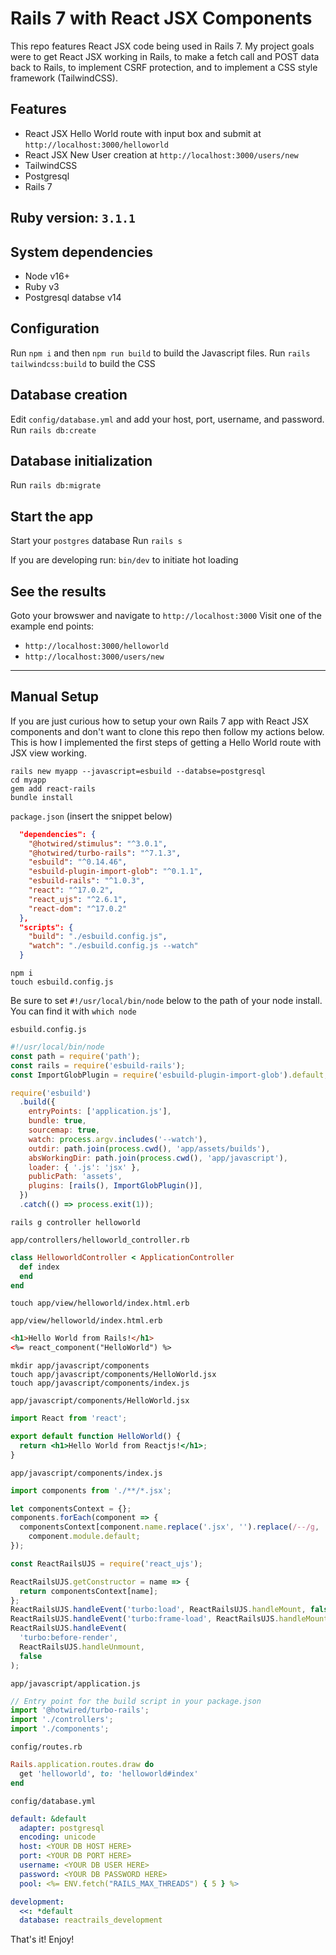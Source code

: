 # Rails 7 with React JSX Components

This repo features React JSX code being used in Rails 7. My project goals were to get React JSX working in Rails, to make a fetch call and POST data back to Rails, to implement CSRF protection, and to implement a CSS style framework (TailwindCSS).

## Features
  - React JSX Hello World route with input box and submit at `http://localhost:3000/helloworld`
  - React JSX New User creation at `http://localhost:3000/users/new`
  - TailwindCSS
  - Postgresql
  - Rails 7

## Ruby version: `3.1.1`

## System dependencies
  - Node v16+
  - Ruby v3
  - Postgresql databse v14

## Configuration
Run `npm i` and then `npm run build` to build the Javascript files.
Run `rails tailwindcss:build` to build the CSS

## Database creation
Edit `config/database.yml` and add your host, port, username, and password.
Run `rails db:create`

## Database initialization
Run `rails db:migrate`

## Start the app
Start your `postgres` database
Run `rails s`

If you are developing run: `bin/dev` to initiate hot loading

## See the results
Goto your browswer and navigate to `http://localhost:3000`
Visit one of the example end points:
  - `http://localhost:3000/helloworld`
  - `http://localhost:3000/users/new`

---

## Manual Setup
If you are just curious how to setup your own Rails 7 app with React JSX components and don't want to clone this repo then follow my actions below. This is how I implemented the first steps of getting a Hello World route with JSX view working.

```shell
rails new myapp --javascript=esbuild --databse=postgresql
cd myapp
gem add react-rails
bundle install
```

`package.json` (insert the snippet below)
```json
  "dependencies": {
    "@hotwired/stimulus": "^3.0.1",
    "@hotwired/turbo-rails": "^7.1.3",
    "esbuild": "^0.14.46",
    "esbuild-plugin-import-glob": "^0.1.1",
    "esbuild-rails": "^1.0.3",
    "react": "^17.0.2",
    "react_ujs": "^2.6.1",
    "react-dom": "^17.0.2"
  },
  "scripts": {
    "build": "./esbuild.config.js",
    "watch": "./esbuild.config.js --watch"
  }
```

```shell
npm i
touch esbuild.config.js
```

Be sure to set `#!/usr/local/bin/node` below to the path of your node install.
You can find it with `which node`

`esbuild.config.js`
```javascript
#!/usr/local/bin/node
const path = require('path');
const rails = require('esbuild-rails');
const ImportGlobPlugin = require('esbuild-plugin-import-glob').default;

require('esbuild')
  .build({
    entryPoints: ['application.js'],
    bundle: true,
    sourcemap: true,
    watch: process.argv.includes('--watch'),
    outdir: path.join(process.cwd(), 'app/assets/builds'),
    absWorkingDir: path.join(process.cwd(), 'app/javascript'),
    loader: { '.js': 'jsx' },
    publicPath: 'assets',
    plugins: [rails(), ImportGlobPlugin()],
  })
  .catch(() => process.exit(1));
```

```shell
rails g controller helloworld
```

`app/controllers/helloworld_controller.rb`
```ruby
class HelloworldController < ApplicationController
  def index
  end
end
```

```shell
touch app/view/helloworld/index.html.erb
```

`app/view/helloworld/index.html.erb`
```html
<h1>Hello World from Rails!</h1>
<%= react_component("HelloWorld") %>
```

```shell
mkdir app/javascript/components
touch app/javascript/components/HelloWorld.jsx
touch app/javascript/components/index.js
```

`app/javascript/components/HelloWorld.jsx`
```jsx
import React from 'react';

export default function HelloWorld() {
  return <h1>Hello World from Reactjs!</h1>;
}
```

`app/javascript/components/index.js`
```javascript
import components from './**/*.jsx';

let componentsContext = {};
components.forEach(component => {
  componentsContext[component.name.replace('.jsx', '').replace(/--/g, '/')] =
    component.module.default;
});

const ReactRailsUJS = require('react_ujs');

ReactRailsUJS.getConstructor = name => {
  return componentsContext[name];
};
ReactRailsUJS.handleEvent('turbo:load', ReactRailsUJS.handleMount, false);
ReactRailsUJS.handleEvent('turbo:frame-load', ReactRailsUJS.handleMount, false);
ReactRailsUJS.handleEvent(
  'turbo:before-render',
  ReactRailsUJS.handleUnmount,
  false
);
```

`app/javascript/application.js`
```javascript
// Entry point for the build script in your package.json
import '@hotwired/turbo-rails';
import './controllers';
import './components';
```

`config/routes.rb`
```ruby
Rails.application.routes.draw do
  get 'helloworld', to: 'helloworld#index'
end
```

`config/database.yml`
```yaml
default: &default
  adapter: postgresql
  encoding: unicode
  host: <YOUR DB HOST HERE>
  port: <YOUR DB PORT HERE>
  username: <YOUR DB USER HERE>
  password: <YOUR DB PASSWORD HERE>
  pool: <%= ENV.fetch("RAILS_MAX_THREADS") { 5 } %>

development:
  <<: *default
  database: reactrails_development
```

That's it! Enjoy!